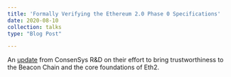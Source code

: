 ```yaml
---
title: 'Formally Verifying the Ethereum 2.0 Phase 0 Specifications'
date: 2020-08-10
collection: talks
type: "Blog Post"

---
```




An [update](https://consensys.net/blog/blockchain-development/formally-verifying-the-ethereum-2-0-phase-0-specifications/) from ConsenSys R&D on their effort to bring trustworthiness to the Beacon Chain and the core foundations of Eth2.
